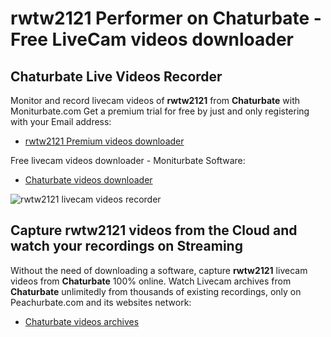# rwtw2121 Performer on Chaturbate - Free LiveCam videos downloader

## Chaturbate Live Videos Recorder

Monitor and record livecam videos of **rwtw2121** from **Chaturbate** with Moniturbate.com
Get a premium trial for free by just and only registering with your Email address:
* [rwtw2121 Premium videos downloader](https://moniturbate.com/request-demo-licence-key.html)

Free livecam videos downloader - Moniturbate Software:
* [Chaturbate videos downloader](https://moniturbate.com/moniturbate-download-software.html)

![rwtw2121 livecam videos recorder](https://peachurnet.com/templates/moniturbate-software.png)


## Capture rwtw2121 videos from the Cloud and watch your recordings on Streaming

Without the need of downloading a software, capture **rwtw2121** livecam videos from **Chaturbate** 100% online.
Watch Livecam archives from **Chaturbate** unlimitedly from thousands of existing recordings, only on Peachurbate.com and its websites network:
* [Chaturbate videos archives](https://peachurnet.com/)